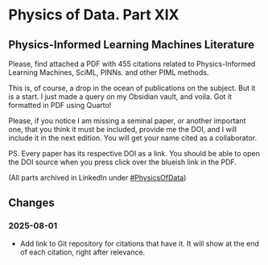 # Physics of Data. Part XIX

## Physics-Informed Learning Machines Literature

Please, find attached a PDF with 455 citations related to Physics-Informed Learning Machines, SciML, PINNs. and other PIML methods.

This is, of course, a drop in the ocean of publications on the subject. But it is a start. I just made a query on my Obsidian vault, and voila. Got it formatted in PDF using Quarto!

Please, if you notice I am missing a seminal paper, or another important one, that you think it must be included, provide me the DOI, and I will include it in the next edition. You will get your name cited as a collaborator.

PS. Every paper has its respective DOI as a link. You should be able to open the DOI source when you press click over the blueish link in the PDF. 

(All parts archived in LinkedIn under [\#PhysicsOfData](https://www.linkedin.com/search/results/all/?keywords=%23physicsofdata&origin=HASH_TAG_FROM_FEED&sid=BBh))


## Changes

### 2025-08-01
* Add link to Git repository for citations that have it. It will show at the end of each citation, right after relevance.

